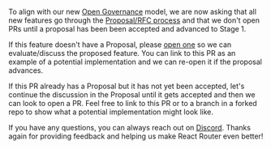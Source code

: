 To align with our new [Open Governance](https://remix.run/blog/rr-governance) model, we are now asking that all new features go through the [Proposal/RFC process](https://github.com/remix-run/react-router/blob/main/GOVERNANCE.md#new-feature-process) and that we don't open PRs until a proposal has been been accepted and advanced to Stage 1.

If this feature doesn't have a Proposal, please [open one](https://github.com/remix-run/react-router/discussions/new?category=proposals) so we can evaluate/discuss the proposed feature. You can link to this PR as an example of a potential implementation and we can re-open it if the proposal advances.

If this PR already has a Proposal but it has not yet been accepted, let's continue the discussion in the Proposal until it gets accepted and then we can look to open a PR. Feel free to link to this PR or to a branch in a forked repo to show what a potential implementation might look like.

If you have any questions, you can always reach out on [Discord](https://rmx.as/discord). Thanks again for providing feedback and helping us make React Router even better!
